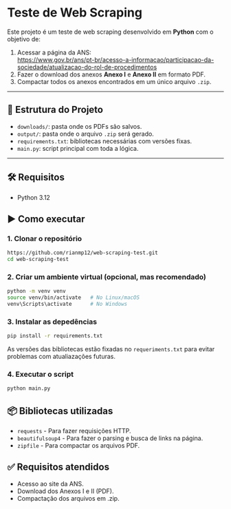 # Teste de Web Scraping

Este projeto é um teste de web scraping desenvolvido em **Python** com o objetivo de:

1. Acessar a página da ANS:  
   https://www.gov.br/ans/pt-br/acesso-a-informacao/participacao-da-sociedade/atualizacao-do-rol-de-procedimentos  
2. Fazer o download dos anexos **Anexo I** e **Anexo II** em formato PDF.
3. Compactar todos os anexos encontrados em um único arquivo `.zip`.

---

## 📁 Estrutura do Projeto

- `downloads/`: pasta onde os PDFs são salvos.
- `output/`: pasta onde o arquivo `.zip` será gerado.
- `requirements.txt`: bibliotecas necessárias com versões fixas.
- `main.py`: script principal com toda a lógica.

---

## 🛠️ Requisitos

- Python 3.12

## ▶️ Como executar

### 1. Clonar o repositório

```bash
https://github.com/rianmp12/web-scraping-test.git
cd web-scraping-test
```

### 2. Criar um ambiente virtual (opcional, mas recomendado)

```bash
python -m venv venv
source venv/bin/activate   # No Linux/macOS
venv\Scripts\activate      # No Windows
```

### 3. Instalar as depedências

```bash
pip install -r requirements.txt
```
As versões das bibliotecas estão fixadas no `requeriments.txt` para evitar problemas com atualiazações futuras.

### 4. Executar o script

```bash
python main.py
```

## 📦 Bibliotecas utilizadas

- `requests` - Para fazer requisições HTTP.
- `beautifulsoup4` - Para fazer o parsing e busca de links na página.
- `zipfile` - Para compactar os arquivos PDF.

## ✅ Requisitos atendidos

- Acesso ao site da ANS.
- Download dos Anexos I e II (PDF).
- Compactação dos arquivos em .zip.
